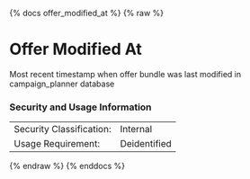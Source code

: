 {% docs offer_modified_at %}
{% raw %}

<a name="offer_modified_at"></a>
# Offer Modified At
Most recent timestamp when offer bundle was last modified in campaign_planner database

### Security and Usage Information
|     |     |
| --- | --- |
| Security Classification: | Internal |
| Usage Requirement:       | Deidentified |

{% endraw %}
{% enddocs %}
